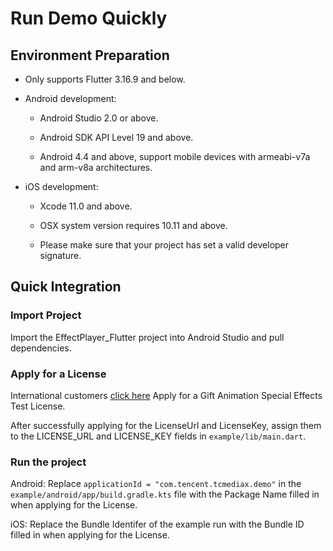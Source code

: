 # Run Demo Quickly

## Environment Preparation

- Only supports Flutter 3.16.9 and below.

- Android development:
  - Android Studio 2.0 or above.

  - Android SDK API Level 19 and above.

  - Android 4.4 and above, support mobile devices with armeabi-v7a and arm-v8a architectures.

- iOS development:
  - Xcode 11.0 and above.

  - OSX system version requires 10.11 and above.

  - Please make sure that your project has set a valid developer signature.


## Quick Integration

### Import Project

Import the EffectPlayer_Flutter project into Android Studio and pull dependencies.

### Apply for a License

International customers [click here](https://trtc.io/document/60219?product=beautyar&menulabel=core%20sdk&platform=android) Apply for a Gift Animation Special Effects Test License.

After successfully applying for the LicenseUrl and LicenseKey, assign them to the LICENSE_URL and LICENSE_KEY fields in `example/lib/main.dart`.

### Run the project

Android: Replace `applicationId = "com.tencent.tcmediax.demo"` in the `example/android/app/build.gradle.kts` file with the Package Name filled in when applying for the License.

iOS: Replace the Bundle Identifer of the example run with the Bundle ID filled in when applying for the License.
